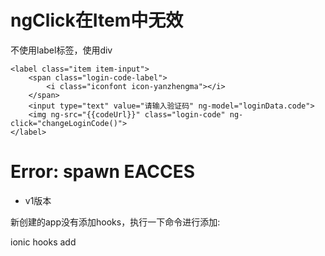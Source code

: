 # ngClick在Item中无效

不使用label标签，使用div

```
<label class="item item-input">
    <span class="login-code-label">
        <i class="iconfont icon-yanzhengma"></i>
    </span>
    <input type="text" value="请输入验证码" ng-model="loginData.code">
    <img ng-src="{{codeUrl}}" class="login-code" ng-click="changeLoginCode()">
</label>
```

# Error: spawn EACCES

- v1版本

新创建的app没有添加hooks，执行一下命令进行添加:

ionic hooks add